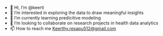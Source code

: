 - 👋 Hi, I’m @keerti
- 👀 I’m interested in exploring the data to draw meaningful insights
- 🌱 I’m currently learning predicitive modeling
- 💞️ I’m looking to collaborate on research projects in health data analytics
- 📫 How to reach me Keerthy.resapu512@gmail.com


<!---
kresapu/kresapu is a ✨ special ✨ repository because its `README.md` (this file) appears on your GitHub profile.
You can click the Preview link to take a look at your changes.
--->
